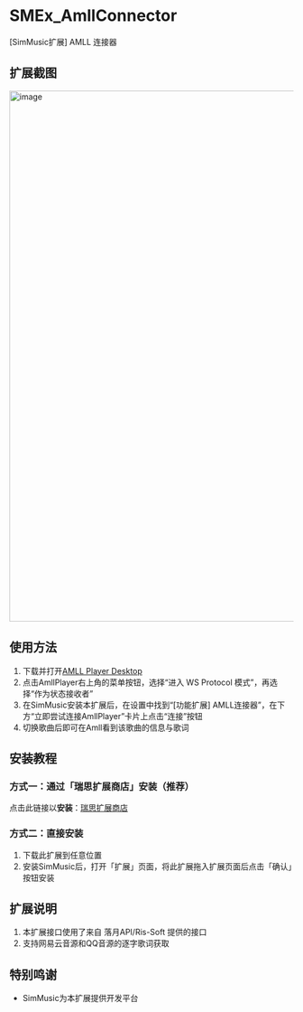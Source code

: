# SMEx_AmllConnector
[SimMusic扩展] AMLL 连接器

## 扩展截图

<img width="1897" height="940" alt="image" src="https://github.com/user-attachments/assets/36ff9912-df30-439e-8175-3000725742e7" />

## 使用方法

1. 下载并打开[AMLL Player Desktop](https://github.com/Steve-xmh/applemusic-like-lyrics/actions/workflows/build-player.yaml)
2. 点击AmllPlayer右上角的菜单按钮，选择“进入 WS Protocol 模式”，再选择“作为状态接收者”
3. 在SimMusic安装本扩展后，在设置中找到“[功能扩展] AMLL连接器”，在下方“立即尝试连接AmllPlayer”卡片上点击“连接”按钮
4. 切换歌曲后即可在Amll看到该歌曲的信息与歌词


## 安装教程

### 方式一：通过「瑞思扩展商店」安装（推荐）

点击此链接以**安装**：[瑞思扩展商店](https://github.com/PYLXU/SMEx_pluginStore)

### 方式二：直接安装

1. 下载此扩展到任意位置
2. 安装SimMusic后，打开「扩展」页面，将此扩展拖入扩展页面后点击「确认」按钮安装

## 扩展说明

1. 本扩展接口使用了来自 落月API/Ris-Soft 提供的接口
2. 支持网易云音源和QQ音源的逐字歌词获取

## 特别鸣谢

- SimMusic为本扩展提供开发平台


